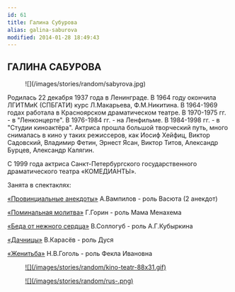 ```yaml
---
id: 61
title: Галина Субурова
alias: galina-saburova
modified: 2014-01-28 18:49:43
---
```


## ГАЛИНА САБУРОВА

<figure>
![](/images/stories/random/sabyrova.jpg)
</figure>

Родилась 22 декабря 1937 года в Ленинграде. В 1964 году окончила ЛГИТМиК (СПБГАТИ) курс Л.Макарьева, Ф.М.Никитина. В 1964-1969 годах работала в Красноярском драматическом театре. В 1970-1975 гг. - в "Ленконцерте". В 1976-1984 гг. - на Ленфильме. В 1984-1998 гг. - в "Студии киноактёра". Актриса прошла большой творческий путь, много снималась в кино у таких режиссеров, как Иосиф Хейфиц, Виктор Садовский, Владимир Фетин, Эрнест Ясан, Виктор Титов, Александр Бурцев, Александр Калягин.

С 1999 года актриса Санкт-Петербургского государственного драматического театра «КОМЕДИАНТЫ».

Занята в спектаклях:

[«Провинциальные анекдоты»](71-anekdoti.html) А.Вампилов - роль Васюта (2 анекдот)

[«Поминальная молитва»](97-pominalnaia-molitva.html) Г.Горин - роль Мама Менахема

[«Беда от нежного сердца»](39-beda-ot-neghnogo-serdca.html) В.Соллогуб - роль А.Г.Кубыркина

[«Дачницы»](43-dachnici.html) В.Карасёв - роль Дуся

[«Женитьба»](69-genitba.html) Н.В.Гоголь - роль Фекла Ивановна

<figure><a href="http://www.kino-teatr.ru/teatr/acter/w/ros/3712/bio/">
![](/images/stories/random/kino-teatr-88x31.gif)
</a></figure>

<figure><a href="http://ruskino.ru/art/5110">
![](/images/stories/random/rus-.png)
</a></figure>

